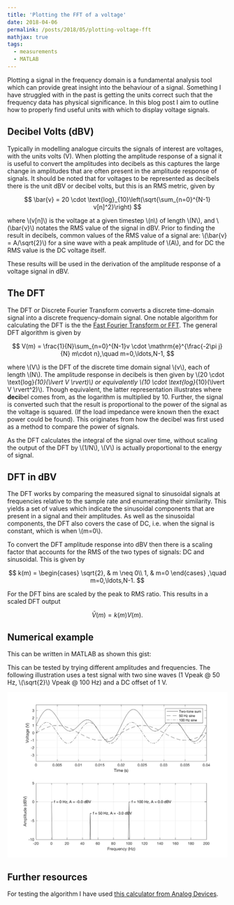 ```yaml
---
title: 'Plotting the FFT of a voltage'
date: 2018-04-06
permalink: /posts/2018/05/plotting-voltage-fft
mathjax: true
tags:
  - measurements
  - MATLAB
---
```


Plotting a signal in the frequency domain is a fundamental analysis tool which can provide great insight into the behaviour of a signal. Something I have struggled with in the past is getting the units correct such that the frequency data has physical significance. In this blog post I aim to outline how to properly find useful units with which to display voltage signals.

## Decibel Volts (dBV)

Typically in modelling analogue circuits the signals of interest are voltages, with the units volts (V). When plotting the amplitude response of a signal it is useful to convert the amplitudes into decibels as this captures the large change in amplitudes that are often present in the amplitude response of signals. It should be noted that for voltages to be represented as decibels there is the unit dBV or decibel volts, but this is an RMS metric, given by

$$
\bar{v} = 20 \cdot \text{log}_{10}\left(\sqrt{\sum_{n=0}^{N-1} v[n]^2}\right)
$$

where \\(v[n]\\) is the voltage at a given timestep \\(n\\) of length \\(N\\), and \\(\bar{v}\\) notates the RMS value of the signal in dBV. Prior to finding the result in decibels, common values of the RMS value of a signal are: \\(\bar{v} = A/\sqrt{2}\\) for a sine wave with a peak amplitude of \\(A\\), and for DC the RMS value is the DC voltage itself.

These results will be used in the derivation of the amplitude response of a voltage signal in dBV.

## The DFT

The DFT or Discrete Fourier Transform converts a discrete time-domain signal into a discrete frequency-domain signal. One notable algorithm for calculating the DFT is the the [Fast Fourier Transform or FFT](https://en.wikipedia.org/wiki/Fast_Fourier_transform). The general DFT algorithm is given by

$$
V(m) = \frac{1}{N}\sum_{n=0}^{N-1}v \cdot \mathrm{e}^{\frac{-2\pi j}{N} m\cdot n},\quad m=0,\ldots,N-1,
$$

where \\(V\\) is the DFT of the discrete time domain signal \\(v\\), each of length \\(N\\). The amplitude response in decibels is then given by \\(20 \cdot \text{log}_{10}(\lvert V \rvert)\\) or equivalently \\(10 \cdot \text{log}_{10}(\lvert V \rvert^2)\\). Though equivalent, the latter representation illustrates where **deci**bel comes from, as the logarithm is multiplied by 10. Further, the signal is converted such that the result is proportional to the power of the signal as the voltage is squared. (If the load impedance were known then the exact power could be found). This originates from how the decibel was first used as a method to compare the power of signals.

As the DFT calculates the integral of the signal over time, without scaling the output of the DFT by \\(1/N\\), \\(V\\) is actually proportional to the energy of signal.

## DFT in dBV

The DFT works by comparing the measured signal to sinusoidal signals at frequencies relative to the sample rate and enumerating their similarity. This yields a set of values which indicate the sinusoidal components that are present in a signal and their amplitudes. As well as the sinusoidal components, the DFT also covers the case of DC, i.e. when the signal is constant, which is when \\(m=0\\).

To convert the DFT amplitude response into dBV then there is a scaling factor that accounts for the RMS of the two types of signals: DC and sinusoidal. This is given by

$$
k(m) =
\begin{cases}
\sqrt{2}, & m \neq 0\\
1, & m=0
\end{cases}
,\quad m=0,\ldots,N-1.
$$

For the DFT bins are scaled by the peak to RMS ratio. This results in a scaled DFT output

$$
\bar{V}(m) = k(m)V(m).
$$

## Numerical example

This can be written in MATLAB as shown this gist:

<script src="https://gist.github.com/bencholmes/19c0edaab1499162be45d9c274cee8e4.js"></script>

This can be tested by trying different amplitudes and frequencies. The following illustration uses a test signal with two sine waves (1 Vpeak @ 50 Hz, \\(\sqrt{2}\\) Vpeak @ 100 Hz) and a DC offset of 1 V.

![Two-tone and DC signal example](/images/plotting-voltages-example.png)

## Further resources

For testing the algorithm I have used [this calculator from Analog Devices](www.analog.com/en/design-center/interactive-design-tools/dbconvert.html).
